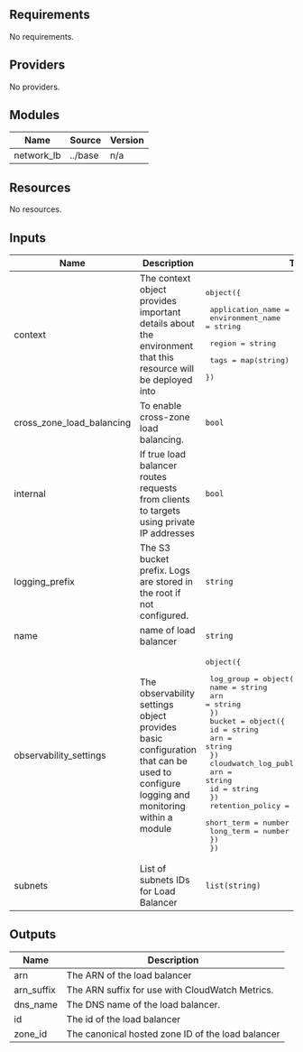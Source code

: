 [comment]: # (BEGIN_TF_DOCS)

## Requirements

No requirements.

## Providers

No providers.

## Modules

| Name | Source | Version |
|------|--------|---------|
| network\_lb | ../base | n/a |

## Resources

No resources.

## Inputs

| Name | Description | Type | Default | Required |
|------|-------------|------|---------|:--------:|
| context | The context object provides important details about the environment that this resource will be deployed into | <pre>object({<br><br>    application_name = string<br>    environment_name = string<br><br>    region = string<br><br>    tags = map(string)<br>  })</pre> | n/a | yes |
| cross\_zone\_load\_balancing | To enable cross-zone load balancing. | `bool` | `false` | no |
| internal | If true load balancer routes requests from clients to targets using private IP addresses | `bool` | `false` | no |
| logging\_prefix | The S3 bucket prefix. Logs are stored in the root if not configured. | `string` | `null` | no |
| name | name of load balancer | `string` | n/a | yes |
| observability\_settings | The observability settings object provides basic configuration that can be used to configure logging and monitoring within a module | <pre>object({<br><br>    log_group = object({<br>      name = string<br>      arn  = string<br>    })<br>    bucket = object({<br>      id  = string<br>      arn = string<br>    })<br>    cloudwatch_log_publisher_policy = object({<br>      arn = string<br>      id  = string<br>    })<br>    retention_policy = object({<br>      short_term = number<br>      long_term  = number<br>    })<br>  })</pre> | n/a | yes |
| subnets | List of subnets IDs for Load Balancer | `list(string)` | n/a | yes |

## Outputs

| Name | Description |
|------|-------------|
| arn | The ARN of the load balancer |
| arn\_suffix | The ARN suffix for use with CloudWatch Metrics. |
| dns\_name | The DNS name of the load balancer. |
| id | The id of the load balancer |
| zone\_id | The canonical hosted zone ID of the load balancer |

[comment]: # (END_TF_DOCS)